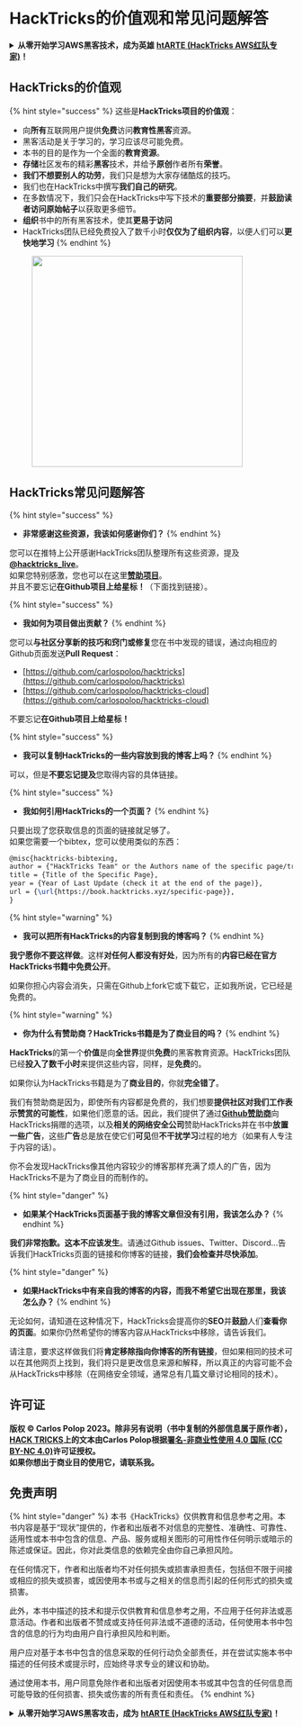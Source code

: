 # HackTricks的价值观和常见问题解答

<details>

<summary><strong>从零开始学习AWS黑客技术，成为英雄</strong> <a href="https://training.hacktricks.xyz/courses/arte"><strong>htARTE (HackTricks AWS红队专家)</strong></a><strong>！</strong></summary>

支持HackTricks的其他方式：

* 如果您想在**HackTricks中看到您的公司广告**或**下载HackTricks的PDF**，请查看[**订阅计划**](https://github.com/sponsors/carlospolop)！
* 获取[**官方的PEASS & HackTricks商品**](https://peass.creator-spring.com)
* 发现[**PEASS家族**](https://opensea.io/collection/the-peass-family)，我们独家的[**NFTs系列**](https://opensea.io/collection/the-peass-family)
* **加入** 💬 [**Discord群组**](https://discord.gg/hRep4RUj7f)或[**电报群组**](https://t.me/peass)或在**Twitter**上**关注**我 🐦 [**@carlospolopm**](https://twitter.com/carlospolopm)**。**
* **通过向** [**HackTricks**](https://github.com/carlospolop/hacktricks) 和 [**HackTricks Cloud**](https://github.com/carlospolop/hacktricks-cloud) github仓库提交PR来分享您的黑客技巧。

</details>

## HackTricks的价值观

{% hint style="success" %}
这些是**HackTricks项目的价值观**：

* 向**所有**互联网用户提供**免费**访问**教育性黑客**资源。
* 黑客活动是关于学习的，学习应该尽可能免费。
* 本书的目的是作为一个全面的**教育资源**。
* **存储**社区发布的精彩**黑客**技术，并给予**原创**作者所有**荣誉**。
* **我们不想要别人的功劳**，我们只是想为大家存储酷炫的技巧。
* 我们也在HackTricks中撰写**我们自己的研究**。
* 在多数情况下，我们只会在HackTricks中写下技术的**重要部分摘要**，并**鼓励读者访问原始帖子**以获取更多细节。
* **组织**书中的所有黑客技术，使其**更易于访问**
* HackTricks团队已经免费投入了数千小时**仅仅为了组织内容**，以便人们可以**更快地学习**
{% endhint %}

<figure><img src="../.gitbook/assets/hack tricks gif.gif" alt="" width="375"><figcaption></figcaption></figure>

## HackTricks常见问题解答

{% hint style="success" %}
* **非常感谢这些资源，我该如何感谢你们？**
{% endhint %}

您可以在推特上公开感谢HackTricks团队整理所有这些资源，提及[**@hacktricks\_live**](https://twitter.com/hacktricks\_live)。\
如果您特别感激，您也可以在这里[**赞助项目**](https://github.com/sponsors/carlospolop)。\
并且不要忘记**在Github项目上给星标！**（下面找到链接）。

{% hint style="success" %}
* **我如何为项目做出贡献？**
{% endhint %}

您可以**与社区分享新的技巧和窍门或修复**您在书中发现的错误，通过向相应的Github页面发送**Pull Request**：

* [https://github.com/carlospolop/hacktricks](https://github.com/carlospolop/hacktricks)
* [https://github.com/carlospolop/hacktricks-cloud](https://github.com/carlospolop/hacktricks-cloud)

不要忘记**在Github项目上给星标！**

{% hint style="success" %}
* **我可以复制HackTricks的一些内容放到我的博客上吗？**
{% endhint %}

可以，但是**不要忘记提及**您取得内容的具体链接。

{% hint style="success" %}
* **我如何引用HackTricks的一个页面？**
{% endhint %}

只要出现了您获取信息的页面的链接就足够了。\
如果您需要一个bibtex，您可以使用类似的东西：
```latex
@misc{hacktricks-bibtexing,
author = {"HackTricks Team" or the Authors name of the specific page/trick},
title = {Title of the Specific Page},
year = {Year of Last Update (check it at the end of the page)},
url = {\url{https://book.hacktricks.xyz/specific-page}},
}
```
{% hint style="warning" %}
* **我可以把所有HackTricks的内容复制到我的博客吗？**
{% endhint %}

**我宁愿你不要这样做**。这样**对任何人都没有好处**，因为所有的**内容已经在官方HackTricks书籍中免费公开**。

如果你担心内容会消失，只需在Github上fork它或下载它，正如我所说，它已经是免费的。

{% hint style="warning" %}
* **你为什么有赞助商？HackTricks书籍是为了商业目的吗？**
{% endhint %}

**HackTricks**的第一个**价值**是向**全世界**提供**免费**的黑客教育资源。HackTricks团队已经**投入了数千小时**来提供这些内容，同样，是**免费**的。

如果你认为HackTricks书籍是为了**商业目的**，你就**完全错了**。

我们有赞助商是因为，即使所有内容都是免费的，我们想要**提供社区对我们工作表示赞赏的可能性**，如果他们愿意的话。因此，我们提供了通过[**Github赞助商**](https://github.com/sponsors/carlospolop)向HackTricks捐赠的选项，以及**相关的网络安全公司**赞助HackTricks并在书中**放置一些广告**，这些**广告**总是放在使它们**可见**但**不干扰学习**过程的地方（如果有人专注于内容的话）。

你不会发现HackTricks像其他内容较少的博客那样充满了烦人的广告，因为HackTricks不是为了商业目的而制作的。

{% hint style="danger" %}
* **如果某个HackTricks页面基于我的博客文章但没有引用，我该怎么办？**
{% endhint %}

**我们非常抱歉。这本不应该发生**。请通过Github issues、Twitter、Discord...告诉我们HackTricks页面的链接和你博客的链接，**我们会检查并尽快添加**。

{% hint style="danger" %}
* **如果HackTricks中有来自我的博客的内容，而我不希望它出现在那里，我该怎么办？**
{% endhint %}

无论如何，请知道在这种情况下，HackTricks会提高你的**SEO**并**鼓励**人们**查看你的页面**。如果你仍然希望你的博客内容从HackTricks中移除，请告诉我们。

请注意，要求这样做我们将**肯定移除指向你博客的所有链接**，但如果相同的技术可以在其他网页上找到，我们将只是更改信息来源和解释，所以真正的内容可能不会从HackTricks中移除（在网络安全领域，通常总有几篇文章讨论相同的技术）。

## 许可证

**版权 © Carlos Polop 2023。除非另有说明（书中复制的外部信息属于原作者），**[**HACK TRICKS**](https://github.com/carlospolop/hacktricks)**上的文本由Carlos Polop根据**[**署名-非商业性使用 4.0 国际 (CC BY-NC 4.0)**](https://creativecommons.org/licenses/by-nc/4.0/)**许可证授权。**\
**如果你想出于商业目的使用它，请联系我。**

## **免责声明**

{% hint style="danger" %}
本书《HackTricks》仅供教育和信息参考之用。本书内容是基于“现状”提供的，作者和出版者不对信息的完整性、准确性、可靠性、适用性或本书中包含的信息、产品、服务或相关图形的可用性作任何明示或暗示的陈述或保证。因此，你对此类信息的依赖完全由你自己承担风险。

在任何情况下，作者和出版者均不对任何损失或损害承担责任，包括但不限于间接或相应的损失或损害，或因使用本书或与之相关的信息而引起的任何形式的损失或损害。

此外，本书中描述的技术和提示仅供教育和信息参考之用，不应用于任何非法或恶意活动。作者和出版者不赞成或支持任何非法或不道德的活动，任何使用本书中包含的信息的行为均由用户自行承担风险和判断。

用户应对基于本书中包含的信息采取的任何行动负全部责任，并在尝试实施本书中描述的任何技术或提示时，应始终寻求专业的建议和协助。

通过使用本书，用户同意免除作者和出版者对因使用本书或其中包含的任何信息而可能导致的任何损害、损失或伤害的所有责任和责任。
{% endhint %}

<details>

<summary><strong>从零开始学习AWS黑客攻击，成为</strong> <a href="https://training.hacktricks.xyz/courses/arte"><strong>htARTE (HackTricks AWS红队专家)</strong></a><strong>！</strong></summary>

支持HackTricks的其他方式：

* 如果你想在HackTricks中看到你的**公司广告**或**下载HackTricks的PDF**，请查看[**订阅计划**](https://github.com/sponsors/carlospolop)！
* 获取[**官方PEASS & HackTricks商品**](https://peass.creator-spring.com)
* 发现[**PEASS家族**](https://opensea.io/collection/the-peass-family)，我们独家的[**NFTs**](https://opensea.io/collection/the-peass-family)收藏
* **加入** 💬 [**Discord群组**](https://discord.gg/hRep4RUj7f)或[**telegram群组**](https://t.me/peass)或在**Twitter** 🐦 [**@carlospolopm**](https://twitter.com/carlospolopm)**上关注**我。
* **通过向** [**HackTricks**](https://github.com/carlospolop/hacktricks) 和 [**HackTricks Cloud**](https://github.com/carlospolop/hacktricks-cloud) github仓库提交PR来分享你的黑客技巧。

</details>
